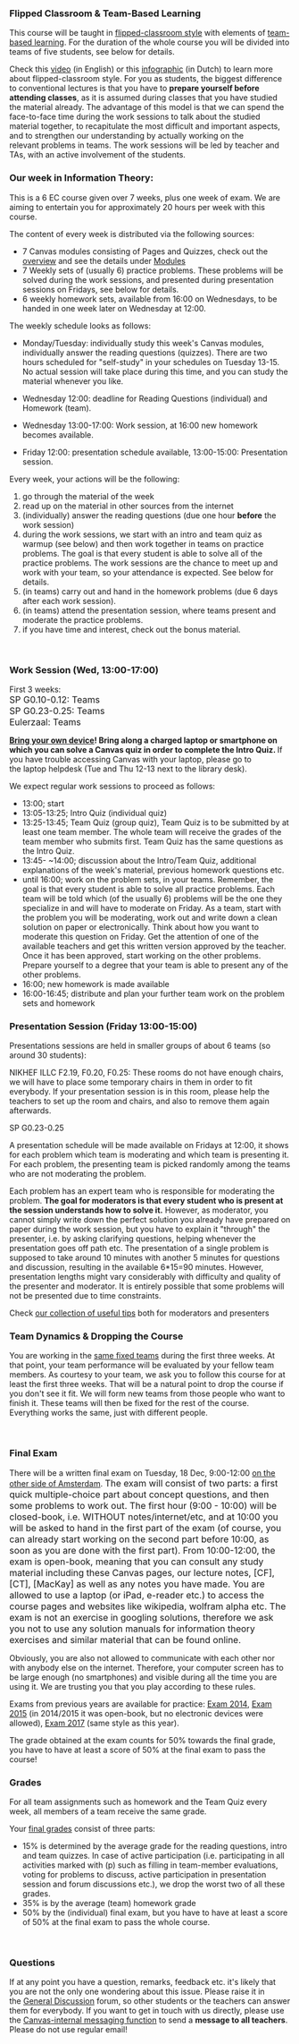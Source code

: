 <h3>Flipped Classroom &amp; Team-Based Learning</h3>
<p>This course will be taught in<span> </span><a href="https://en.wikipedia.org/wiki/Flipped_classroom" target="_blank">flipped-classroom style</a> with elements of <a href="https://en.wikipedia.org/wiki/Team-based_learning">team-based learning</a>. For the duration of the whole course you will be divided into teams of five students, see below for details.</p>
<p>Check this<span> </span><a href="https://vimeo.com/70893101" target="_blank">video</a><span> (in English) </span>or this<span> </span><a href="https://www.kennisnet.nl/fileadmin/kennisnet/leren_ict/flipping_the_classroom/bijlagen/Infographic_Flipping_the_Classroom.pdf" target="_blank">infographic</a><span> (in Dutch) </span>to learn more about flipped-classroom style. For you as students, the biggest difference to conventional lectures is that you have to<span> </span><strong>prepare yourself before attending classes</strong>, as it is assumed during classes that you have studied the material already. The advantage of this model is that we can spend the face-to-face time during the work sessions to talk about the studied material together, to recapitulate the most difficult and important aspects, and to strengthen our understanding by actually working on the relevant problems in teams. The work sessions will be led by teacher and TAs, with an active involvement of the students.</p>
<h3>Our week in Information Theory:</h3>
<p>This is a 6 EC course given over 7 weeks, plus one week of exam. We are aiming to entertain you for approximately 20 hours per week with this course.</p>
<p>The content of every week is distributed via the following sources:</p>
<ul>
<li>7 Canvas modules consisting of Pages and Quizzes, check out the <a title="Course content (overview)" href="https://canvas.uva.nl/courses/2205/pages/course-content-overview" data-api-endpoint="https://canvas.uva.nl/api/v1/courses/2205/pages/course-content-overview" data-api-returntype="Page">overview</a> and see the details under <a title="Modules" href="https://canvas.uva.nl/courses/2205/modules" data-api-endpoint="https://canvas.uva.nl/api/v1/courses/2205/modules" data-api-returntype="[Module]">Modules</a>
</li>
<li>7 Weekly sets of (usually 6) practice problems. These problems will be solved during the work sessions, and presented during presentation sessions on Fridays, see below for details.</li>
<li>6 weekly homework sets, available from 16:00 on Wednesdays, to be handed in one week later on Wednesday at 12:00.</li>
</ul>
<p>The weekly schedule looks as follows:</p>
<ul>
<li>
<p>Monday/Tuesday: individually study this week's Canvas modules, individually answer the reading questions (quizzes). There are two hours scheduled for "self-study" in your schedules on Tuesday 13-15. No actual session will take place during this time, and you can study the material whenever you like.</p>
</li>
<li>
<p>Wednesday 12:00: deadline for Reading Questions (individual) and Homework (team).</p>
</li>
<li>
<p>Wednesday 13:00-17:00: Work session, at 16:00 new homework becomes available.</p>
</li>
<li>
<p>Friday 12:00: presentation schedule available, 13:00-15:00: Presentation session.</p>
</li>
</ul>
<p>Every week, your actions will be the following:</p>
<ol>
<li>go through the material of the week</li>
<li>read up on the material in other sources from the internet</li>
<li>(individually) answer the reading questions (due one hour <strong>before</strong> the work session)</li>
<li>during the work sessions, we start with an intro and team quiz as warmup (see below) and then work together in teams on practice problems. The goal is that every student is able to solve all of the practice problems. The work sessions are the chance to meet up and work with your team, so your attendance is expected. See below for details.</li>
<li>(in teams) carry out and hand in the homework problems (due 6 days after each work session).</li>
<li>(in teams) attend the presentation session, where teams present and moderate the practice problems.</li>
<li>if you have time and interest, check out the bonus material.</li>
</ol>
<p> </p>
<h3>Work Session (Wed, 13:00-17:00)</h3>
<p>First 3 weeks:<br><span style="font-size: 1rem;">SP G0.10-0.12: Teams <br></span><span style="font-size: 1rem;">SP G0.23-0.25: Teams <br>Eulerzaal: Teams</span><span style="font-size: 1rem;"></span><span style="font-size: 1rem;"></span></p>
<p><strong><a href="https://datanose.nl/#docentensite/facilities/byod">Bring your own device</a>! Bring along a charged laptop or smartphone on which you can solve a Canvas quiz in order to complete the Intro Quiz. </strong>If you have trouble accessing Canvas with your laptop, please go to the laptop helpdesk (Tue and Thu 12-13 next to the library desk).</p>
<p>We expect regular work sessions to proceed as follows:</p>
<ul>
<li>13:00; start</li>
<li>13:05-13:25; Intro Quiz (individual quiz)</li>
<li>13:25-13:45; Team Quiz (group quiz), Team Quiz is to be submitted by at least one team member. The whole team will receive the grades of the team member who submits first. Team Quiz has the same questions as the Intro Quiz.</li>
<li>13:45- ~14:00; discussion about the Intro/Team Quiz, additional explanations of the week's material, previous homework questions etc. </li>
<li>until 16:00; work on the problem sets, in your teams. Remember, the goal is that every student is able to solve all practice problems. Each team will be told which (of the usually 6) problems will be the one they specialize in and will have to moderate on Friday. As a team, start with the problem you will be moderating, work out and write down a clean solution on paper or electronically. Think about how you want to moderate this question on Friday. Get the attention of one of the available teachers and get this written version approved by the teacher. Once it has been approved, start working on the other problems. Prepare yourself to a degree that your team is able to present any of the other problems.</li>
<li>16:00; new homework is made available</li>
<li>16:00-16:45; distribute and plan your further team work on the problem sets and homework</li>
</ul>
<h3></h3>
<h3>Presentation Session (Friday 13:00-15:00)</h3>
<p>Presentations sessions are held in smaller groups of about 6 teams (so around 30 students):</p>
<p>NIKHEF ILLC F2.19, F0.20, F0.25: These rooms do not have enough chairs, we will have to place some temporary chairs in them in order to fit everybody. If your presentation session is in this room, please help the teachers to set up the room and chairs, and also to remove them again afterwards.</p>
<p>SP G0.23-0.25</p>
<p>A presentation schedule will be made available on Fridays at 12:00, it shows for each problem which team is moderating and which team is presenting it. For each problem, the presenting team is picked randomly among the teams who are not moderating the problem.</p>
<p>Each problem has an expert team who is responsible for moderating the problem. <strong>The goal for moderators is that every student who is present at the session understands how to solve it.</strong> However, as moderator, you cannot simply write down the perfect solution you already have prepared on paper during the work session, but you have to explain it "through" the presenter, i.e. by asking clarifying questions, helping whenever the presentation goes off path etc. The presentation of a single problem is supposed to take around 10 minutes with another 5 minutes for questions and discussion, resulting in the available 6*15=90 minutes. However, presentation lengths might vary considerably with difficulty and quality of the presenter and moderator. It is entirely possible that some problems will not be presented due to time constraints.</p>
<p>Check <a title="Tips for Moderators and Presenters" href="https://canvas.uva.nl/courses/2205/pages/tips-for-moderators-and-presenters" data-api-endpoint="https://canvas.uva.nl/api/v1/courses/2205/pages/tips-for-moderators-and-presenters" data-api-returntype="Page">our collection of useful tips</a> both for moderators and presenters</p>
<h3>Team Dynamics &amp; Dropping the Course</h3>
<p>You are working in the <a title="People" href="https://canvas.uva.nl/courses/2205/users">same fixed teams</a> during the first three weeks. At that point, your team performance will be evaluated by your fellow team members. As courtesy to your team, we ask you to follow this course for at least the first three weeks. That will be a natural point to drop the course if you don't see it fit. We will form new teams from those people who want to finish it. These teams will then be fixed for the rest of the course. Everything works the same, just with different people.</p>
<p> </p>
<h3 id="exam">Final Exam</h3>
<p>There will be a written final exam on Tuesday, 18 Dec, 9:00-12:00 <a href="https://datanose.nl/#loctt(World%20Fashion%20Center%20Oosthal)">on the other side of Amsterdam</a>. <span style="font-size: 1rem;">The exam will consist of two parts: a first quick multiple-choice part about concept questions, and then some problems to work out. The first hour (9:00 - 10:00) will be closed-book, i.e. WITHOUT notes/internet/etc, and at 10:00 you will be asked to hand in the first part of the exam (of course, you can already start working on the second part before 10:00, as soon as you are done with the first part). From 10:00-12:00, the exam is open-book, meaning that you can consult any study material including these Canvas pages, our lecture notes, [CF], [CT], [MacKay] as well as any notes you have made. You are allowed to use a laptop (or iPad, e-reader etc.) to access the course pages and websites like wikipedia, wolfram alpha etc. The exam is not an exercise in googling solutions, therefore we ask you not to use any solution manuals for information theory exercises and similar material that can be found online.</span></p>
<div class="box generalbox center clearfix">
<div class="no-overflow">
<p>Obviously, you are also not allowed to communicate with each other nor with anybody else on the internet. Therefore, your computer screen has to be large enough (no smartphones) and visible during all the time you are using it. We are trusting you that you play according to these rules.</p>
<p>Exams from previous years are available for practice: <a href="https://www.moodle.ch/lms/pluginfile.php/7444/mod_page/content/18/IT%20Exam%202014">Exam 2014</a>, <a href="https://www.moodle.ch/lms/pluginfile.php/7444/mod_page/content/18/IT%20Exam%202015">Exam 2015</a> (in 2014/2015 it was open-book, but no electronic devices were allowed), <a class="instructure_file_link instructure_scribd_file" title="InformationTheoryExam2017_merged.pdf" href="405806/download?verifier=oqtoGszVTSuBNMjnDE2KdDBAkigHzDxN6iJlwV6K&amp;wrap=1" data-api-endpoint="https://canvas.uva.nl/api/v1/courses/2205/files/405806" data-api-returntype="File">Exam 2017</a> (same style as this year).</p>
</div>
</div>
<p>The grade obtained at the exam counts for 50% towards the final grade, you have to have at least a score of 50% at the final exam to pass the course!</p>
<h3>Grades</h3>
<p>For all team assignments such as homework and the Team Quiz every week, all members of a team receive the same grade.</p>
<p>Your <a title="Grades" href="https://canvas.uva.nl/courses/2205/grades">final grades</a> consist of three parts:</p>
<ul>
<li>15% is determined by the average grade for the reading questions, intro and team quizzes. In case of active participation (i.e. participating in all activities marked with (p) such as filling in team-member evaluations, voting for problems to discuss, active participation in presentation session and forum discussions etc.), we drop the worst two of all these grades.</li>
<li>35% is by the average (team) homework grade</li>
<li>50% by the (individual) final exam, but you have to have at least a score of 50% at the final exam to pass the whole course. </li>
</ul>
<p> </p>
<h3>Questions</h3>
<p>If at any point you have a question, remarks, feedback etc. it's likely that you are not the only one wondering about this issue. Please raise it in the <a title="Discussions" href="https://canvas.uva.nl/courses/2205/discussion_topics" data-api-endpoint="https://canvas.uva.nl/api/v1/courses/2205/discussion_topics" data-api-returntype="[Discussion]">General Discussion</a> forum, so other students or the teachers can answer them for everybody. If you want to get in touch with us directly, please use the <a href="https://canvas.uva.nl/conversations">Canvas-internal messaging function</a> to send a <strong>message to all teachers</strong>. Please do not use regular email!</p>